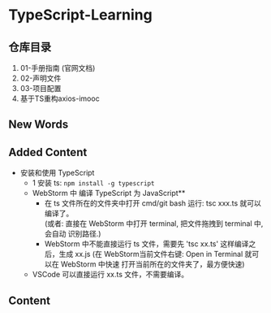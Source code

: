 # TypeScript-Learning


## 仓库目录
1. 01-手册指南 (官网文档)
2. 02-声明文件
3. 03-项目配置
4. 基于TS重构axios-imooc



## New Words





## Added Content
- 安装和使用 TypeScript
    + 1 安装 ts: `npm install -g typescript`
    + WebStorm 中 编译 TypeScript 为 JavaScript**
        - 在 ts 文件所在的文件夹中打开 cmd/git bash 运行: tsc xxx.ts 就可以编译了。  
        (或者: 直接在 WebStorm 中打开 terminal, 把文件拖拽到 terminal 中, 会自动
        识别路径.)
        - WebStorm 中不能直接运行 ts 文件，需要先 'tsc xx.ts' 这样编译之后，生成
        xx.js (在 WebStorm当前文件右键: Open in Terminal 就可以在 WebStorm 中快速
        打开当前所在的文件夹了，最方便快速)
    + VSCode 可以直接运行 xx.ts 文件，不需要编译。



## Content


